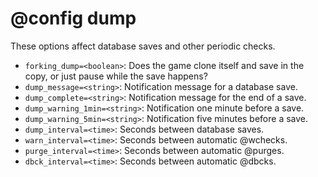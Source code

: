 # @config dump
These options affect database saves and other periodic checks.

- `forking_dump=<boolean>`: Does the game clone itself and save in the copy, or just pause while the save happens?
- `dump_message=<string>`: Notification message for a database save.
- `dump_complete=<string>`: Notification message for the end of a save.
- `dump_warning_1min=<string>`: Notification one minute before a save.
- `dump_warning_5min=<string>`: Notification five minutes before a save.
- `dump_interval=<time>`: Seconds between database saves.
- `warn_interval=<time>`: Seconds between automatic @wchecks.
- `purge_interval=<time>`: Seconds between automatic @purges.
- `dbck_interval=<time>`: Seconds between automatic @dbcks.


